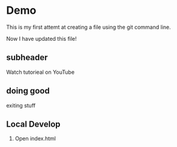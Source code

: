 # Demo 
This is my first attemt at creating a file using the git command line. 

Now I have updated this file!

## subheader

Watch tutorieal on YouTube


## doing good 

exiting stuff

## Local Develop

1. Open index.html

